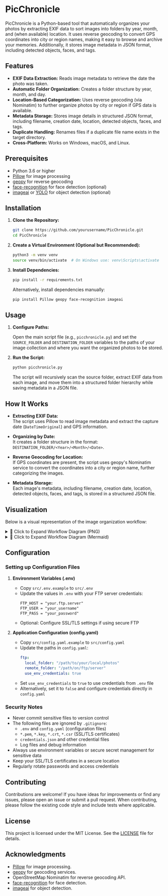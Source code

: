 # PicChronicle

PicChronicle is a Python-based tool that automatically organizes your photos by extracting EXIF data to sort images into folders by year, month, and (when available) location. It uses reverse geocoding to convert GPS coordinates into city or region names, making it easy to browse and archive your memories. Additionally, it stores image metadata in JSON format, including detected objects, faces, and tags.

## Features

- **EXIF Data Extraction:** Reads image metadata to retrieve the date the photo was taken.
- **Automatic Folder Organization:** Creates a folder structure by year, month, and day.
- **Location-Based Categorization:** Uses reverse geocoding (via Nominatim) to further organize photos by city or region if GPS data is available.
- **Metadata Storage:** Stores image details in structured JSON format, including filename, creation date, location, detected objects, faces, and tags.
- **Duplicate Handling:** Renames files if a duplicate file name exists in the target directory.
- **Cross-Platform:** Works on Windows, macOS, and Linux.

## Prerequisites

- Python 3.6 or higher
- [Pillow](https://pypi.org/project/Pillow/) for image processing
- [geopy](https://pypi.org/project/geopy/) for reverse geocoding
- [face-recognition](https://pypi.org/project/face-recognition/) for face detection (optional)
- [imageai](https://pypi.org/project/imageai/) or [YOLO](https://pjreddie.com/darknet/yolo/) for object detection (optional)

## Installation

1. **Clone the Repository:**

   ```bash
   git clone https://github.com/yourusername/PicChronicle.git
   cd PicChronicle
   ```

2. **Create a Virtual Environment (Optional but Recommended):**

   ```bash
   python3 -m venv venv
   source venv/bin/activate  # On Windows use: venv\Scripts\activate
   ```

3. **Install Dependencies:**

   ```bash
   pip install -r requirements.txt
   ```

   Alternatively, install dependencies manually:

   ```bash
   pip install Pillow geopy face-recognition imageai
   ```

## Usage

1. **Configure Paths:**

   Open the main script file (e.g., `picchronicle.py`) and set the `SOURCE_FOLDER` and `DESTINATION_FOLDER` variables to the paths of your image collection and where you want the organized photos to be stored.

2. **Run the Script:**

   ```bash
   python picchronicle.py
   ```

   The script will recursively scan the source folder, extract EXIF data from each image, and move them into a structured folder hierarchy while saving metadata in a JSON file.

## How It Works

- **Extracting EXIF Data:**  
  The script uses Pillow to read image metadata and extract the capture date (`DateTimeOriginal`) and GPS information.

- **Organizing by Date:**  
  It creates a folder structure in the format: `DESTINATION_FOLDER/<Year>/<Month>/<Date>`.

- **Reverse Geocoding for Location:**  
  If GPS coordinates are present, the script uses geopy's Nominatim service to convert the coordinates into a city or region name, further categorizing the images.

- **Metadata Storage:**  
  Each image's metadata, including filename, creation date, location, detected objects, faces, and tags, is stored in a structured JSON file.

## Visualization

Below is a visual representation of the image organization workflow:

<details>
  <summary>📌 Click to Expand Workflow Diagram (PNG)</summary>

  ![Workflow Diagram](assets/PicChronicle_FlowChart.png)

</details>

<details>
  <summary>📌 Click to Expand Workflow Diagram (Mermaid)</summary>

```mermaid
graph TD;
    A[Start] --> B[Scan Source Folder for Images]
    B --> C{Extract EXIF Data}
    C -->|Date Found| D[Organize by Year/Month/Day]
    C -->|No Date| E[Use File Creation Date]
    D & E --> F{Extract GPS Data}
    F -->|GPS Found| G[Reverse Geocode Location]
    F -->|No GPS| H[Store in 'Unknown Location']
    G --> I[Organize by City/Region]
    I & H --> J[Move to Destination Folder]
    J --> K[Store Metadata in JSON]
    J --> L[Perform Object & Face Detection]
    L --> M[Store Detected Objects/Faces]
    K & M --> N[Update Metadata Database]
    N --> O[End]
```
</details>

## Configuration

### Setting up Configuration Files

1. **Environment Variables (.env)**
   - Copy `src/.env.example` to `src/.env`
   - Update the values in `.env` with your FTP server credentials:
     ```
     FTP_HOST = "your.ftp.server"
     FTP_USER = "your_username"
     FTP_PASS = "your_password"
     ```
   - Optional: Configure SSL/TLS settings if using secure FTP

2. **Application Configuration (config.yaml)**
   - Copy `src/config.yaml.example` to `src/config.yaml`
   - Update the paths in `config.yaml`:
     ```yaml
     ftp:
       local_folder: "/path/to/your/local/photos"
       remote_folder: "/path/on/ftp/server"
       use_env_credentials: true
     ```
   - Set `use_env_credentials` to `true` to use credentials from `.env` file
   - Alternatively, set it to `false` and configure credentials directly in `config.yaml`

### Security Notes

- Never commit sensitive files to version control
- The following files are ignored by `.gitignore`:
  - `.env` and `config.yaml` (configuration files)
  - `*.pem`, `*.key`, `*.crt`, `*.csr` (SSL/TLS certificates)
  - `credentials.json` and other credential files
  - Log files and debug information
- Always use environment variables or secure secret management for sensitive data
- Keep your SSL/TLS certificates in a secure location
- Regularly rotate passwords and access credentials

## Contributing

Contributions are welcome! If you have ideas for improvements or find any issues, please open an issue or submit a pull request. When contributing, please follow the existing code style and include tests where applicable.

## License

This project is licensed under the MIT License. See the [LICENSE](LICENSE) file for details.

## Acknowledgments

- [Pillow](https://pypi.org/project/Pillow/) for image processing.
- [geopy](https://pypi.org/project/geopy/) for geocoding services.
- OpenStreetMap Nominatim for reverse geocoding API.
- [face-recognition](https://pypi.org/project/face-recognition/) for face detection.
- [imageai](https://pypi.org/project/imageai/) for object detection.
